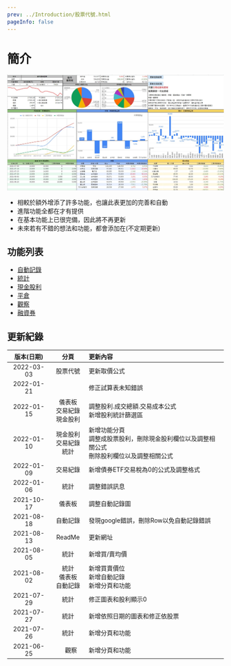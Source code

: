 ```yaml
---
prev: ../Introduction/股票代號.html
pageInfo: false
---
```


# 簡介
 ![](../../.vuepress/public/images/台股收費版-儀表板.jpg)
 - 相較於<Badge text="台股免費版" vertical="middle"/>額外增添了許多功能，也讓此表更加的完善和自動
 - 進階功能全都在<Badge type="warning" text="台股收費版" vertical="middle"/>才有提供
 - <Badge text="台股免費版" vertical="middle"/>在基本功能上已很完備，因此<Badge text="台股免費版" vertical="middle"/>將不再更新
 - 未來若有不錯的想法和功能，都會添加在<Badge type="warning" text="台股收費版" vertical="middle"/>(不定期更新)

## 功能列表

 - [自動記錄](./進階功能.md#自動記錄)
 - [統計](./進階功能.md#統計)
 - [現金股利](./進階功能.md#現金股利)
 - [平倉](./進階功能.md#平倉)
 - [觀察](./進階功能.md#觀察)
 - [融資券](./進階功能.md#融資券)

## 更新紀錄

|   版本(日期)   |   分頁   | 更新內容 |
|:----------:|:--------:|:---------|
| 2022-03-03 | 股票代號 | 更新取價公式|
| 2022-01-21 |  　　　　| 修正試算表未知錯誤|
| 2022-01-15 | 儀表板<br>交易紀錄<br>現金股利 | 調整股利.成交總額.交易成本公式<br>新增股利統計篩選區|
| 2022-01-10 | 現金股利<br>交易紀錄<br>統計   | 新增功能分頁<br>調整成股票股利，刪除現金股利欄位以及調整相關公式<br>刪除股利欄位以及調整相關公式|
| 2022-01-09 | 交易紀錄 | 新增債券ETF交易稅為0的公式及調整格式|
| 2022-01-06 |   統計   | 調整錯誤訊息|
| 2021-10-17 |  儀表板  | 調整自動記錄圖|
| 2021-08-18 | 自動記錄 | 發現google錯誤，刪除Row以免自動記錄錯誤|
| 2021-08-13 |  ReadMe　| 更新網址|
| 2021-08-05 |   統計   | 新增買/賣均價|
| 2021-08-02 |   統計<br>儀表板<br>自動記錄   | 新增買賣價位<br>新增自動記錄<br>新增分頁和功能 ||
| 2021-07-29 |   統計   | 修正圖表和股利顯示0|
| 2021-07-27 |   統計   | 新增依照日期的圖表和修正依股票|
| 2021-07-26 |   統計   | 新增分頁和功能|
| 2021-06-25 | 　觀察   | 新增分頁和功能|